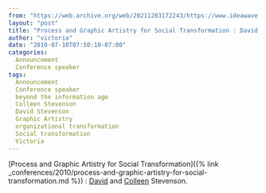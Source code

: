 ```yaml
---
from: "https://web.archive.org/web/20211203172243/https://www.ideawave.ca/process-and-graphic-artistry-for-social-transformation-david-and-colleen-stevenson/"
layout: "post"
title: "Process and Graphic Artistry for Social Transformation : David and Colleen Stevenson"
author: "victoria"
date: "2010-07-10T07:50:10-07:00"
categories:
  Announcement
  Conference speaker
tags: 
  Announcement
  Conference speaker
  beyond the information age
  Colleen Stevenson
  David Stevenson
  Graphic Artistry
  organizational transformation
  Social transformation
  Victoria
---
```


[Process and Graphic Artistry for Social Transformation]({% link _conferences/2010/process-and-graphic-artistry-for-social-transformation.md %}) : [David](http://www.artofhosting.org/home/) and [Colleen](http://www.colleenstevensongraphics.com/) Stevenson.
